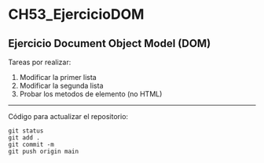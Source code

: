 # CH53_EjercicioDOM
## Ejercicio Document Object Model (DOM)

Tareas por realizar:

1. Modificar la primer lista
2. Modificar la segunda lista
3. Probar los metodos de elemento (no HTML)

---

Código para actualizar el repositorio:
```
git status
git add .
git commit -m
git push origin main
```

